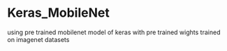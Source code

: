 # Keras_MobileNet
using pre trained mobilenet model of keras with pre trained wights trained on imagenet datasets
